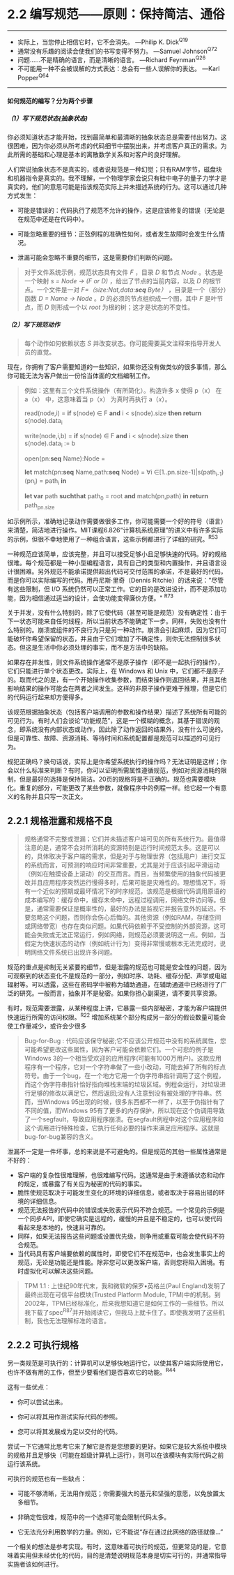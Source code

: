 # 2.2 编写规范——原则：保持简洁、通俗
---

* 实际上，当您停止相信它时，它不会消失。  —Philip K. Dick<sup>Q19 
* 通常没有乐趣的阅读会使我们的书写变得不努力。  —Samuel Johnson<sup>Q72 
* 问题……不是精确的语言，而是清晰的语言。  —Richard Feynman<sup>Q26 
* 不可能用一种不会被误解的方式表达：总会有一些人误解你的表达。 —Karl Popper<sup>Q64 

---

#### 如何规范的编写？分为两个步骤

##### （1）写下规范状态(抽象状态)

你必须知道状态才能开始，找到最简单和最清晰的抽象状态总是需要付出努力。这很困难，因为你必须从所考虑的代码细节中摆脱出来，并考虑客户真正的需求。为此所需的基础和心理是基本的离散数学关系和对客户的良好理解。

人们常说抽象状态不是真实的，或者说规范是一种幻觉；只有RAM字节，磁盘块和机器指令是真实的。我不理解，一个物理学家会说只有硅中电子的量子力学才是真实的。他们的意思可能是指该规范实际上并未描述系统的行为。这可以通过几种方式发生：

* 可能是错误的：代码执行了规范不允许的操作，这是应该修复的错误（无论是在规范中还是在代码中）。 

* 可能忽略重要的细节：正弦例程的准确性如何，或者发生故障时会发生什么情况。
 
* 泄漏可能会忽略不重要的细节，这是需要你们判断的问题。

>对于文件系统示例，规范状态具有文件 *F* ，目录 *D* 和节点 *Node* 。状态是一个映射 *s = Node → (F or D)* ，给出了节点的当前内容，以及 *D* 的根节点。一个文件是一对 *F=（size:Nat,data:**seq** Byte）* ，目录是一个（部分）函数 *D = Name → Node* 。*D* 的必须的节点组织成一个图，其中 *F* 是叶节点，而 *D* 则形成一个以 *root* 为根的树；这才是状态的不变性。

##### （2）写下规范动作

>每个动作如何依赖状态 *S* 并改变状态。你可能需要英文注释来指导开发人员的直觉。

现在，你拥有了客户需要知道的一些知识，如果你还没有做类似的很多事情，那么你可能无法为客户做出一份恰当体面的文档编制工作。

>例如：这里有三个文件系统操作（有所简化）。构造许多 x 使得 p（x） 在 a（x） 中，这意味着当 p（x） 为真时再执行 a（𝑥）。
>
>read(node,i) = **if** s(node) ∈ F **and** i < s(node).size **then return** s(node).data<sub>i
>
>write(node,i,b) = **if** s(node) ∈ F **and** i < s(node).size **then** s(node).data<sub>i</sub> := b
>
>open(pn:**seq** Name):Node = 
>
>**let** match(pn:**seq** Name,path:**seq** Node) = ∀i ∈[1..pn.size-1]|s(path<sub>i-1</sub>) (pn<sub>i</sub>) = path<sub>i</sub> **in**
>
>**let var** path **suchthat** path<sub>0</sub> = root **and** match(pn,path) **in return** path<sub>pn.size

如示例所示，准确地记录动作需要做很多工作，你可能需要一个好的符号（语言）来清楚，简洁地进行操作。MIT课程6.826“计算机系统原理”的讲义中有许多实际的示例，但很不幸地使用了一种组合语言，这些示例都进行了详细的研究。<sup>R53 

一种规范应该简单，应该完整，并且可以接受足够小且足够快速的代码。好的规格很难。每个规范都是一种小型编程语言，具有自己的类型和内置操作，并且语言设计很困难。另外规范不能承诺提供超出代码可交付范围的承诺，不是最好的代码，而是你可以实际编写的代码。用丹尼斯·里奇（Dennis Ritchie）的话来说："尽管有这些限制，但 I/O 系统仍然可以正常工作。它的目的是改进设计，而不是添加功能，因为相信通过适当的设计，会使功能变得廉价方便。" <sup>R73

关于并发，没有什么特别的，除了它使代码（甚至可能是规范）没有确定性：由于下一状态可能来自任何线程，所以当前状态不能确定下一步。同样，失败也没有什么特别的。崩溃或组件的不良行为只是另一种动作。崩溃会引起麻烦，因为它们可能破坏你希望保留的状态，并且由于它们增加了不确定性，则你无法控制很多状态。但这是生活中你必须处理的事实，而不是方法中的缺陷。

如果存在并发性，则文件系统操作通常不是原子操作（即不是一起执行的操作），它们只能进行单个状态更改。实际上，在 Windows 和 Unix 中，它们都不是原子的。取而代之的是，有一个开始操作收集参数，而结束操作则返回结果，并且其他影响结果的操作可能会在两者之间发生。这样的非原子操作更难于推理，但是它们的代码运行起来却方便得多。

该规范根据抽象状态（包括客户端调用的参数和操作结果）描述了系统所有可能的可见行为。有时人们会谈论“功能规范”，这是一个模糊的概念，其基于错误的观念，即系统没有内部状态或动作，因此除了动作返回的结果外，没有什么可说的。但是可靠性、故障、资源消耗、等待时间和系统配置都是规范可以描述的可见行为。

规犯正确吗？换句话说，实际上是你希望系统执行的操作吗？无法证明是这样；你会以什么标准来判断？有时，你可以证明所需属性遵循规范，例如对资源消耗的限制，但是最好的选择是保持简洁。20页的规格将是不正确的。规范也需要模块化。重复的部分，可能更改了某些参数，就像程序中的例程一样。给它起一个有意义的名称并且只写一次正文。

## 2.2.1 规格泄露和规格不良

>规格通常不完整或泄漏；它们并未描述客户端可见的所有系统行为。最值得注意的是，通常不会对所消耗的资源特别是运行时间规范太多。这是可以的，具体取决于客户端的需求，但是对于与物理世界（包括用户）进行交互的系统而言，可预测的响应时间非常重要，尤其是对于应该引起平滑运动（例如在触摸设备上滚动）的交互而言。而且，当频繁使用的抽象代码被更改并且应用程序突然运行慢得多时，后果可能是灾难性的。理想情况下，将有一个近似的预期或最坏情况下的时序规范，该规范是根据代码调用原语的成本编写的：缓存命中，缓存未命中，远程过程调用，网络文件访问等。但是，通常需要保证是概率性的，最好的办法是监视它并报告意外的延迟。不要忽略这个问题，否则你会伤心后悔的。其他资源（例如RAM，存储空间或网络带宽）也存在类似问题。如果代码依赖于不受控制的外部资源，这可能会失败或无法正常运行，例如网络，则规范必须要说明这一点。例如，当假定为快速状态的动作（例如统计行为）变得非常慢或根本无法完成时，说明网络文件系统已出现许多问题。

规范的重点是抑制无关紧要的细节，但是泄露的规范也可能是安全性的问题，因为可观察到的状态变化不是规范的一部分，例如时序、功耗、缓存分配、声学或电磁辐射等。可以透露，这些在密码学中被称为辅助通道，在辅助通道中已经进行了广泛的研究。一般而言，抽象并不是秘密。如果你担心副渠道，请不要共享资源。

有时，规范需要泄露，从某种程度上讲，它暴露一些内部秘密，才能为客户端提供快速运行所需的访问权限。<sup>R22</sup>  增加系统某个部分构成另一部分的假设数量可能会使工作量减少，或许会少很多

>Bug-for-Bug : 代码应该保守秘密;它不应该公开规范中没有的系统属性，您可能希望更改这些属性，因为客户可能会依赖它们。一个可悲的例子是Windows 3的一个相当受欢迎的应用程序(可能有1000万用户)。这款应用程序有一个程序，它对一个字符串做了一些小改动，可能去掉了所有的标点符号。由于一个bug，在一个地方它用一个伪字符串指针调用了这个例程，而这个伪字符串指针恰好指向堆栈末端的垃圾区域。例程会运行，对垃圾进行足够的修改以满足它，然后返回;没有人注意到没有被处理的字符串。然而，当Windows 95出现的时候，很多东西都不一样了，以至于伪指针有了不同的值，而Windows 95有了更多的内存保护，所以现在这个伪调用导致了一个segfault，导致应用程序崩溃。在segfault例程中对这个应用程序和这个调用进行特殊检查，它执行任何必要的操作来满足应用程序。这就是bug-for-bug兼容的含义。

泄漏不一定是一件坏事，总的来说是不可避免的。但是规范的其他一些属性通常是不好的：

* 客户端的复杂性很难理解，也很难编写代码。这通常是由于未遵循状态和动作的规定，或暴露了有关应为秘密的代码的事实。 
* 脆性使规范取决于可能发生变化的环境的详细信息，或者取决于容易出错的环境的详细信息。 
* 规范无法报告的代码中的错误或失败表示代码不符合规范。一个常见的示例是一个同步API，即使它确实是远程的，缓慢的并且是不稳定的，也可以使代码看起来是本地的，快速且可靠的。 
* 同样，如果无法报告这些问题或设置优先级，则争用或重载可能会使代码不符合规范。 
* 当代码具有客户端要依赖的属性时，即使它们不在规范中，也会发生事实上的规范，无论是功能还是性能。除非您可以更改客户端，否则您将陷入困境。有时虚拟化可以解决这些问题。

>TPM 1.1 : 上世纪90年代末，我和微软的保罗•英格兰(Paul England)发明了最终出现在可信平台模块(Trusted Platform Module, TPM)中的机制。到2002年，TPM已经标准化，后来我想知道它是如何工作的一些细节。所以我下载了spec<sup>R87</sup>并开始阅读它，但我马上就卡住了。即使我发明了这些机制，我也无法理解标准的语言。

## 2.2.2 可执行规格

另一类规范是可执行的：计算机可以足够快地运行它，以使其客户端实际使用它，也许不做有用的工作，但至少要看他们是否喜欢它的功能。<sup>R44 

这有一些优点：

* 你可以尝试出来。 

* 你可以将其用作测试实际代码的参照。 

* 您可以将其发展成为足以交付的代码。

尝试一下它通常比思考它来了解它是否是您想要的更好。如果它是较大系统中模块的规格并且足够快（可能在超级计算机上运行），则可以在该模块有实际代码之前运行该系统。

可执行的规范也有一些缺点：

* 可能不够清晰，无法用作规范；你需要强大的基元和坚强的意愿，以免放置太多细节。 

* 非确定性很难，规范中的一个选择可能会限制代码太多。 

* 它无法充分利用数学的力量。例如，它不能说“存在通过此网络的路径就像...”

一个相关的想法是参考实现。有时，这意味着可执行的规范，但更常见的是，它意味着实用但未经优化的代码，目的是清楚说明规范本身是切实可行的，并通常指导实施者该如何进行。


